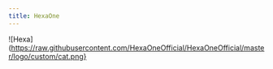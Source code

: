 ```yaml
---
title: HexaOne
---
```


![Hexa](https://raw.githubusercontent.com/HexaOneOfficial/HexaOneOfficial/master/logo/custom/cat.png}
